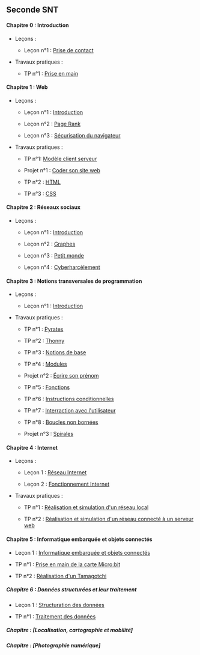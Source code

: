## Seconde SNT

#### Chapitre 0 : Introduction

- Leçons :
    + Leçon n°1 : [Prise de contact](./Introduction/Cours/Leçon_1_prise_de_contact.md)

- Travaux pratiques :

    - TP n°1 : [Prise en main](./Introduction/Travaux_pratiques/TP_1_prise_en_main.md)

#### Chapitre 1 : Web

- Leçons :

    - Leçon n°1 : [Introduction](./Web/Cours/Leçon_1_introduction.md)

    - Leçon n°2 : [Page Rank](./Web/Cours/Leçon_2_page_rank.md)

    - Leçon n°3 : [Sécurisation du navigateur](./Web/Cours/Leçon_3_sécurisation_du_navigateur.md)

- Travaux pratiques :

    - TP n°1: [Modèle client serveur](./Web/Travaux_pratiques/TP_1_modèle_client_serveur.md)

    - Projet n°1 : [Coder son site web](./Web/Travaux_pratiques/Projet_coder_son_site_web.md)

    - TP n°2 : [HTML](./Web/Travaux_pratiques/TP_2_HTML.md)

    - TP n°3 : [CSS](./Web/Travaux_pratiques/TP_3_CSS.md)

#### Chapitre 2 : Réseaux sociaux

- Leçons :

    - Leçon n°1 : [Introduction](./Réseaux_sociaux/Cours/Leçon_1_Introduction.md)

    - Leçon n°2 : [Graphes](./Réseaux_sociaux/Cours/Leçon_2_Graphes.md)

    - Leçon n°3 : [Petit monde](./Réseaux_sociaux/Cours/Leçon_3_Petit_Monde.md)

    - Leçon n°4 : [Cyberharcèlement](./Réseaux_sociaux/Cours/Leçon_4_Cyberharcèlement.md)

#### Chapitre 3 : Notions transversales de programmation

- Leçons :

    - Leçon n°1 : [Introduction](./Notions_transversales_de_programmation/Introduction.md)

- Travaux pratiques :

    - TP n°1 : [Pyrates](./Notions_transversales_de_programmation/Travaux_pratiques/TP_1_Pyrates.md)

    - TP n°2 : [Thonny](./Notions_transversales_de_programmation/Travaux_pratiques/TP_2_Thonny.md)

    - TP n°3 : [Notions de base](./Notions_transversales_de_programmation/Travaux_pratiques/TP_3_Notions_de_base.md)

    - TP n°4 : [Modules](./Notions_transversales_de_programmation/Travaux_pratiques/TP_4_Modules.md)

    - Projet n°2 : [Écrire son prénom](./Notions_transversales_de_programmation/Travaux_pratiques/Projet_prénom.md)

    - TP n°5 : [Fonctions](./Notions_transversales_de_programmation/Travaux_pratiques/TP_5_Fonctions.md)

    - TP n°6 : [Instructions conditionnelles](./Notions_transversales_de_programmation/Travaux_pratiques/TP_6_Instructions_conditionnelles.md)

    - TP n°7 : [Interraction avec l'utilisateur](./Notions_transversales_de_programmation/Travaux_pratiques/TP_7_Interraction_avec_l_utilisateur.md)

    - TP n°8 : [Boucles non bornées](./Notions_transversales_de_programmation/Travaux_pratiques/TP_8_Boucles_non_bornées.md)

    - Projet n°3 : [Spirales](./Notions_transversales_de_programmation/Travaux_pratiques/Projet_spirales.md)

#### Chapitre 4 : Internet

- Leçons : 

    - Leçon 1 : [Réseau Internet](./Internet/Réseau_Internet.md)

    - Leçon 2 : [Fonctionnement Internet](./Internet/Fonctionnement_Internet.md)

- Travaux pratiques :

    - TP n°1 : [Réalisation et simulation d'un réseau local](./Internet/TP_n°1_réalisation_et_simulation_d_un_réseau_local.md)

    - TP n°2 : [Réalisation et simulation d'un réseau connecté à un serveur web](./Internet/TP_n°2_réalisation_et_simulation_d_un_réseau_connecté_à_un_serveur_web.md)

#### Chapitre 5 : Informatique embarquée et objets connectés

- Leçon 1 : [Informatique embarquée et objets connectés](./Informatique_embarquée_et_objets_connectés/Informatique_embarquée_et_objets_connectés.md)

- TP n°1 : [Prise en main de la carte Micro:bit](./Informatique_embarquée_et_objets_connectés/TP_n°1_prise_en_main_de_la_carte_microbit.md)

- TP n°2 : [Réalisation d'un Tamagotchi](./Informatique_embarquée_et_objets_connectés/TP_n°2_réalisation_d_un_tamagotchi.md)

##### Chapitre 6 : Données structurées et leur traitement

- Leçon 1 : [Structuration des données](./Données_structurées_et_leur_traitement/doc/Structuration_des_donées.pdf)

- TP n°1 : [Traitement des données](./Données_structurées_et_leur_traitement/TP_n°1_traitement_des_données.md)

##### Chapitre  : [Localisation, cartographie et mobilité]

##### Chapitre  : [Photographie numérique]


